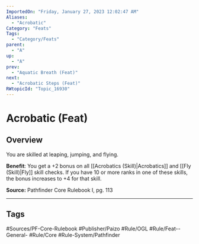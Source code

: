 ```yaml
---
ImportedOn: "Friday, January 27, 2023 12:02:47 AM"
Aliases:
  - "Acrobatic"
Category: "Feats"
Tags:
  - "Category/Feats"
parent:
  - "A"
up:
  - "A"
prev:
  - "Aquatic Breath (Feat)"
next:
  - "Acrobatic Steps (Feat)"
RWtopicId: "Topic_16930"
---
```

# Acrobatic (Feat)
## Overview
You are skilled at leaping, jumping, and flying.

**Benefit**: You get a +2 bonus on all [[Acrobatics (Skill)|Acrobatics]] and [[Fly (Skill)|Fly]] skill checks. If you have 10 or more ranks in one of these skills, the bonus increases to +4 for that skill.

**Source:** Pathfinder Core Rulebook I, pg. 113


---
## Tags
#Sources/PF-Core-Rulebook #Publisher/Paizo #Rule/OGL #Rule/Feat--General- #Rule/Core #Rule-System/Pathfinder

